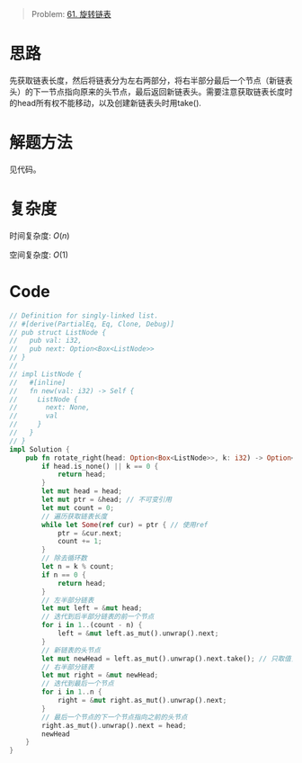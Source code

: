 
> Problem: [61. 旋转链表](https://leetcode.cn/problems/rotate-list/description/)

# 思路

先获取链表长度，然后将链表分为左右两部分，将右半部分最后一个节点（新链表头）的下一节点指向原来的头节点，最后返回新链表头。需要注意获取链表长度时的head所有权不能移动，以及创建新链表头时用take().

# 解题方法

见代码。

# 复杂度

时间复杂度: $O(n)$

空间复杂度: $O(1)$

# Code
```Rust []
// Definition for singly-linked list.
// #[derive(PartialEq, Eq, Clone, Debug)]
// pub struct ListNode {
//   pub val: i32,
//   pub next: Option<Box<ListNode>>
// }
//
// impl ListNode {
//   #[inline]
//   fn new(val: i32) -> Self {
//     ListNode {
//       next: None,
//       val
//     }
//   }
// }
impl Solution {
    pub fn rotate_right(head: Option<Box<ListNode>>, k: i32) -> Option<Box<ListNode>> {
        if head.is_none() || k == 0 {
            return head;
        }
        let mut head = head;
        let mut ptr = &head; // 不可变引用
        let mut count = 0;
        // 遍历获取链表长度
        while let Some(ref cur) = ptr { // 使用ref
            ptr = &cur.next;
            count += 1;
        }
        // 除去循环数
        let n = k % count;
        if n == 0 {
            return head;
        }
        // 左半部分链表
        let mut left = &mut head;
        // 迭代到后半部分链表的前一个节点
        for i in 1..(count - n) {
            left = &mut left.as_mut().unwrap().next;
        }
        // 新链表的头节点
        let mut newHead = left.as_mut().unwrap().next.take(); // 只取值，next为None
        // 右半部分链表
        let mut right = &mut newHead;
        // 迭代到最后一个节点
        for i in 1..n {
            right = &mut right.as_mut().unwrap().next;
        }
        // 最后一个节点的下一个节点指向之前的头节点
        right.as_mut().unwrap().next = head;
        newHead
    }
}
```
  
